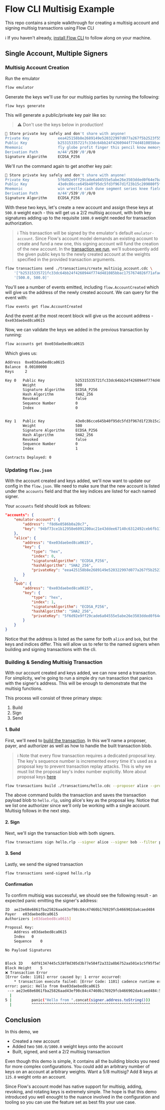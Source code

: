 # Flow CLI Multisig Example

This repo contains a simple walkthrough for creating a multisig account and signing multisig transactions using Flow CLI

:information_source: If you haven't already, [install Flow CLI](https://developers.flow.com/tooling/flow-cli/install) to follow along on your machine.

## Single Account, Multiple Signers

### Multisig Account Creation

Run the emulator

```sh
flow emulator
```

Generate the keys we'll use for our multisig parties by running the following:

```sh
flow keys generate
```

This will generate a public/private key pair like so:

> :warning: Don't use the keys below in production!

```sh
🔴️ Store private key safely and don't share with anyone!
Private Key             eea425158b8e2689149e520322997d077a267f5b2523f555c724c8f32164a8c1
Public Key              b25315335721fc33dc64bb24f4260944f774d481085bbac1757674026f71afae6a8ba0a16847def3e3cf09e6a86606a8327268df448b916271c9e80003ac3f1d
Mnemonic                fly globe profit finger this pencil know memory spin wet game behave
Derivation Path         m/44'/539'/0'/0/0
Signature Algorithm     ECDSA_P256
```

We'll run the command again to get another key pair:

```sh
🔴️ Store private key safely and don't share with anyone!
Private Key             5f6d92e9ff29cade6a04555e5abe26e3503dded0f64e7ba2a32d177776761464
Public Key              43e0c86cce645b40f95dc5fd3f967d1f23b15c209080f5ff8878fc5b3c1e8a2f9378d0574822532f4de39357cd15d632a714c2570cd2d95f918241c66c65396f
Mnemonic                win wrestle cash dune segment series knee field work reduce correct shoe
Derivation Path         m/44'/539'/0'/0/0
Signature Algorithm     ECDSA_P256
```

With these two keys, let's create a new account and assign these keys at `500.0` weight each - this will get us a 2/2 multisig account, with both key signatures adding up to the requisite `1000.0` weight needed for transaction authorization.

> :information_source: This transaction will be signed by the emulator's default `emulator-account`. Since Flow's account model demands an existing account to create and fund a new one, this signing account will fund the creation of the new account. In the [transaction we run](./transactions/create_multisig_account.cdc), we'll subsequently add the given public keys to the newly created account at the weights specified in the provided transaction arguments.

```sh
flow transactions send ./transactions/create_multisig_account.cdc \
    '["b25315335721fc33dc64bb24f4260944f774d481085bbac1757674026f71afae6a8ba0a16847def3e3cf09e6a86606a8327268df448b916271c9e80003ac3f1d","43e0c86cce645b40f95dc5fd3f967d1f23b15c209080f5ff8878fc5b3c1e8a2f9378d0574822532f4de39357cd15d632a714c2570cd2d95f918241c66c65396f"]' \
    '[500.0, 500.0]'
```

You'll see a number of events emitted, including `flow.AccountCreated` which will give us the address of the newly created account. We can query for the event with:

```sh
flow events get flow.AccountCreated
```

And the event at the most recent block will give us the account address - `0xe03daebed8ca0615`

Now, we can validate the keys we added in the previous transaction by running:

```sh
flow accounts get 0xe03daebed8ca0615
```

Which gives us:

```sh
Address	 0xe03daebed8ca0615
Balance	 0.00100000
Keys	 2

Key 0   Public Key              b25315335721fc33dc64bb24f4260944f774d481085bbac1757674026f71afae6a8ba0a16847def3e3cf09e6a86606a8327268df448b916271c9e80003ac3f1d
        Weight                  500
        Signature Algorithm     ECDSA_P256
        Hash Algorithm          SHA2_256
        Revoked                 false
        Sequence Number         0
        Index                   0


Key 1   Public Key		        43e0c86cce645b40f95dc5fd3f967d1f23b15c209080f5ff8878fc5b3c1e8a2f9378d0574822532f4de39357cd15d632a714c2570cd2d95f918241c66c65396f
        Weight                  500
        Signature Algorithm     ECDSA_P256
        Hash Algorithm          SHA2_256
        Revoked                 false
        Sequence Number         0
        Index                   1

Contracts Deployed: 0
```

### Updating `flow.json`

With the account created and keys added, we'll now want to update our config in the `flow.json`. We need to make sure that the new account is listed under the `accounts` field and that the key indices are listed for each named signer.

Your `accounts` field should look as follows:

```json
"accounts": {
    "emulator-account": {
        "address": "f8d6e0586b0a20c7",
        "key": "94bf73ce1b12958e6091200ac21e43ddee67140c6312492ceb6fb115f4ea0984"
    },
    "alice": {
        "address": "0xe03daebed8ca0615",
        "key": {
            "type": "hex",
            "index": 0,
            "signatureAlgorithm": "ECDSA_P256",
            "hashAlgorithm": "SHA2_256",
            "privateKey": "eea425158b8e2689149e520322997d077a267f5b2523f555c724c8f32164a8c1"
        }
    },
    "bob": {
        "address": "0xe03daebed8ca0615",
        "key": {
            "type": "hex",
            "index": 1,
            "signatureAlgorithm": "ECDSA_P256",
            "hashAlgorithm": "SHA2_256",
            "privateKey": "5f6d92e9ff29cade6a04555e5abe26e3503dded0f64e7ba2a32d177776761464"
        }
    }
}
```

Notice that the address is listed as the same for both `alice` and `bob`, but the keys and indices differ. This will allow us to refer to the named signers when building and signing transactions with the cli.

### Building & Sending Multisig Transaction

With our account created and keys added, we can now send a transaction. For simplicity, we're going to run a simple dry run transaction that panics with the signer's address. This will be enough to demonstrate that the multisig functions.

This process will consist of three primary steps:

1. Build
1. Sign
1. Send

#### 1. Build

First, we'll need to [build the transaction](https://developers.flow.com/tooling/flow-cli/transactions/build-transactions#docusaurus_skipToContent_fallback). In this we'll name a proposer, payer, and authorizer as well as how to handle the built transaction blob.

> :information_source: Note that every flow transaction requires a dedicated proposal key. The key's sequence number is incremented every time it's used as a proposal key to prevent transaction replay attacks. This is why we must list the proposal key's index number explicitly. More about proposal keys [here](https://developers.flow.com/concepts/start-here/accounts-and-keys#proposal-key)

```sh
flow transactions build ./transactions/hello.cdc --proposer alice --proposer-key-index 0 --payer alice --authorizer alice --filter payload --save hello.rlp
```

The above command builds the transaction and saves the transaction payload blob to `hello.rlp`, using alice's key as the proposal key. Notice that we list one authorizer since we'll only be working with a single account. Multisig follows in the next step.

#### 2. Sign

Next, we'll sign the transaction blob with both signers.

```sh
flow transactions sign hello.rlp --signer alice --signer bob --filter payload --save hello.rlp
```

#### 3. Send

Lastly, we send the signed transaction

```sh
flow transactions send-signed hello.rlp
```

#### Confirmation

To confirm multisig was successful, we should see the following result - an expected panic emitting the signer's address:

```sh
ID	ae23e68e6861fba25826aad43ef98c84c47460b176929fcb466902da4caed484
Payer	e03daebed8ca0615
Authorizers	[e03daebed8ca0615]

Proposal Key:
    Address	e03daebed8ca0615
    Index	0
    Sequence	0

No Payload Signatures


Block ID	6df91347445c528f8d305d3b77e504f2a332a8b6752aa501e1c5f95f5e53ce25
Block Height	5
❌ Transaction Error
[Error Code: 1101] error caused by: 1 error occurred:
	* transaction execute failed: [Error Code: 1101] cadence runtime error: Execution failed:
error: panic: Hello from 0xe03daebed8ca0615
 --> ae23e68e6861fba25826aad43ef98c84c47460b176929fcb466902da4caed484:5:8
  |
5 |         panic("Hello from ".concat(signer.address.toString()))
  |         ^^^^^^^^^^^^^^^^^^^^^^^^^^^^^^^^^^^^^^^^^^^^^^^^^^^^^^
```

## Conclusion

In this demo, we

- Created a new account
- Added two `500.0/1000.0` weight keys onto the account
- Built, signed, and sent a 2/2 multisig transaction

Even though this demo is simple, it contains all the building blocks you need for more complex configurations. You could add an arbitrary number of keys on an account at arbitrary weights. Want a 5/8 multisig? Add 8 keys at `125.0` weight onto an account.

Since Flow's account model has native support for multisig, adding, revoking, and rotating keys is extremely simple. The hope is that this demo introduced you well enought to the nuance involved in the configuration and tooling so you can use the feature set as best fits your use case.